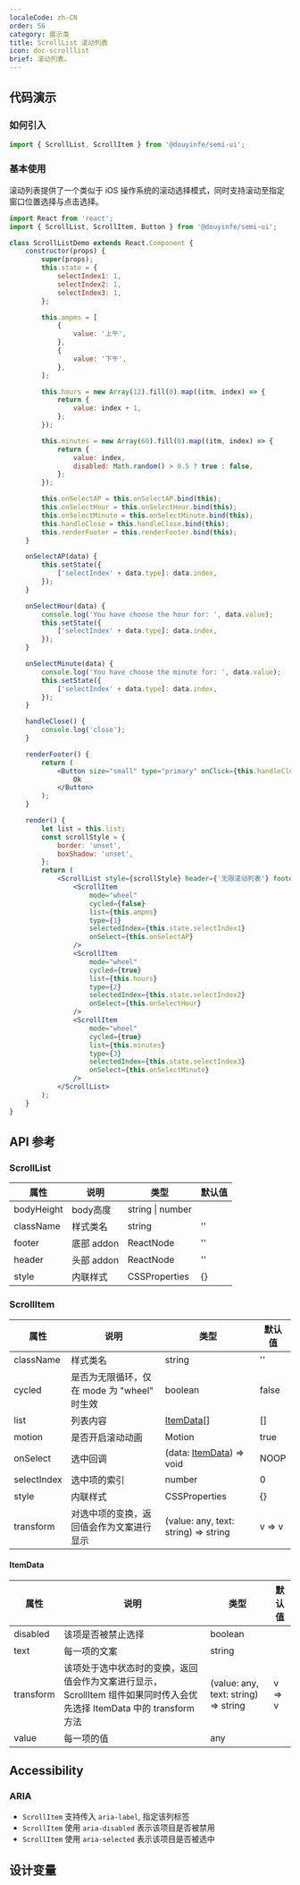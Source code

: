 ```yaml
---
localeCode: zh-CN
order: 56
category: 展示类
title: ScrollList 滚动列表
icon: doc-scrolllist
brief: 滚动列表。
---
```


## 代码演示

### 如何引入

```jsx import
import { ScrollList, ScrollItem } from '@douyinfe/semi-ui';
```

### 基本使用

滚动列表提供了一个类似于 iOS 操作系统的滚动选择模式，同时支持滚动至指定窗口位置选择与点击选择。

```jsx live=true
import React from 'react';
import { ScrollList, ScrollItem, Button } from '@douyinfe/semi-ui';

class ScrollListDemo extends React.Component {
    constructor(props) {
        super(props);
        this.state = {
            selectIndex1: 1,
            selectIndex2: 1,
            selectIndex3: 1,
        };

        this.ampms = [
            {
                value: '上午',
            },
            {
                value: '下午',
            },
        ];

        this.hours = new Array(12).fill(0).map((itm, index) => {
            return {
                value: index + 1,
            };
        });

        this.minutes = new Array(60).fill(0).map((itm, index) => {
            return {
                value: index,
                disabled: Math.random() > 0.5 ? true : false,
            };
        });

        this.onSelectAP = this.onSelectAP.bind(this);
        this.onSelectHour = this.onSelectHour.bind(this);
        this.onSelectMinute = this.onSelectMinute.bind(this);
        this.handleClose = this.handleClose.bind(this);
        this.renderFooter = this.renderFooter.bind(this);
    }

    onSelectAP(data) {
        this.setState({
            ['selectIndex' + data.type]: data.index,
        });
    }

    onSelectHour(data) {
        console.log('You have choose the hour for: ', data.value);
        this.setState({
            ['selectIndex' + data.type]: data.index,
        });
    }

    onSelectMinute(data) {
        console.log('You have choose the minute for: ', data.value);
        this.setState({
            ['selectIndex' + data.type]: data.index,
        });
    }

    handleClose() {
        console.log('close');
    }

    renderFooter() {
        return (
            <Button size="small" type="primary" onClick={this.handleClose}>
                Ok
            </Button>
        );
    }

    render() {
        let list = this.list;
        const scrollStyle = {
            border: 'unset',
            boxShadow: 'unset',
        };
        return (
            <ScrollList style={scrollStyle} header={'无限滚动列表'} footer={this.renderFooter()}>
                <ScrollItem
                    mode="wheel"
                    cycled={false}
                    list={this.ampms}
                    type={1}
                    selectedIndex={this.state.selectIndex1}
                    onSelect={this.onSelectAP}
                />
                <ScrollItem
                    mode="wheel"
                    cycled={true}
                    list={this.hours}
                    type={2}
                    selectedIndex={this.state.selectIndex2}
                    onSelect={this.onSelectHour}
                />
                <ScrollItem
                    mode="wheel"
                    cycled={true}
                    list={this.minutes}
                    type={3}
                    selectedIndex={this.state.selectIndex3}
                    onSelect={this.onSelectMinute}
                />
            </ScrollList>
        );
    }
}
```

## API 参考

### ScrollList

| 属性   | 说明       | 类型   | 默认值 |
| ------ | ---------- | ------ | ------ |
| bodyHeight | body高度 | string \| number |   |
| className | 样式类名 | string | ''     |
| footer | 底部 addon | ReactNode | ''     |
| header | 头部 addon | ReactNode | ''     |
| style  | 内联样式 | CSSProperties | {}     |

### ScrollItem

| 属性        | 说明                                        | 类型                    | 默认值 |
| ----------- | ------------------------------------------- | ----------------------- | ------ |
| className   | 样式类名 | string             | ''  |
| cycled      | 是否为无限循环，仅在 mode 为 "wheel" 时生效 | boolean             | false  |
| list        | 列表内容                                    | [ItemData](#ItemData)[] | []     |
| motion      | 是否开启滚动动画                            | Motion                 | true   |
| onSelect    | 选中回调                                    | (data: [ItemData](#ItemData)) => void                | NOOP   |
| selectIndex | 选中项的索引                                | number                  | 0      |
| style       | 内联样式                                   | CSSProperties                  | {}      |
| transform   | 对选中项的变换，返回值会作为文案进行显示    | (value: any, text: string) => string                | v => v |

#### ItemData

| 属性 | 说明 | 类型 | 默认值 |
| --- | --- | --- | --- |
| disabled | 该项是否被禁止选择 | boolean |  |
| text | 每一项的文案 | string |  |
| transform | 该项处于选中状态时的变换，返回值会作为文案进行显示，ScrollItem 组件如果同时传入会优先选择 ItemData 中的 transform 方法 | (value: any, text: string) => string | v => v |
| value | 每一项的值 | any |  |


## Accessibility

### ARIA

- `ScrollItem` 支持传入 `aria-label`, 指定该列标签
- `ScrollItem` 使用 `aria-disabled` 表示该项目是否被禁用
- `ScrollItem` 使用 `aria-selected` 表示该项目是否被选中

## 设计变量

<DesignToken/>
